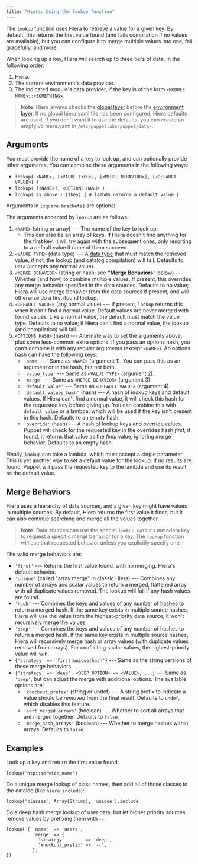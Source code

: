 ```yaml
---
title: "Hiera: Using the lookup function"
---
```



[global layer]: ./hiera_layers.html#the-global-layer
[environment layer]: ./hiera_layers.html#the-environment-layer



The `lookup` function uses Hiera to retrieve a value for a given key. By default,
this returns the first value found (and fails compilation if no values are
available), but you can configure it to merge multiple values into one, fail
gracefully, and more.

When looking up a key, Hiera will search up to three tiers of data, in the
following order:

1. Hiera.
2. The current environment's data provider.
3. The indicated module's data provider, if the key is of the form
   `<MODULE NAME>::<SOMETHING>`.


>**Note**: Hiera always checks the [global layer][] before the [environment layer][]. If no global hiera.yaml file has been configured, Hiera defaults are used. If you don't want it to use the defaults, you can create an empty v5 hiera.yaml in `/etc/puppetlabs/puppet/data/`.


## Arguments

You must provide the name of a key to look up, and can optionally provide other
arguments. You can combine these arguments in the following ways:

* `lookup( <NAME>, [<VALUE TYPE>], [<MERGE BEHAVIOR>], [<DEFAULT VALUE>] )`
* `lookup( [<NAME>], <OPTIONS HASH> )`
* `lookup( as above ) |$key| { # lambda returns a default value }`

Arguments in `[square brackets]` are optional.

The arguments accepted by `lookup` are as follows:

1. `<NAME>` (string or array) --- The name of the key to look up.
    * This can also be an array of keys. If Hiera doesn't find anything for the
    first key, it will try again with the subsequent ones, only resorting to a
    default value if none of them succeed.
2. `<VALUE TYPE>` (data type) --- A
[data type](./lang_data_type.html)
that must match the retrieved value; if not, the lookup (and catalog
compilation) will fail. Defaults to `Data` (accepts any normal value).
3. `<MERGE BEHAVIOR>` (string or hash; see **"Merge Behaviors"** below) ---
Whether (and how) to combine multiple values. If present, this overrides any
merge behavior specified in the data sources. Defaults to no value; Hiera will
use merge behavior from the data sources if present, and will otherwise do a
first-found lookup.
4. `<DEFAULT VALUE>` (any normal value) --- If present, `lookup` returns this
when it can't find a normal value. Default values are never merged with found
values. Like a normal value, the default must match the value type. Defaults to
no value; if Hiera can't find a normal value, the lookup (and compilation) will
fail.
5. `<OPTIONS HASH>` (hash) --- Alternate way to set the arguments above, plus
some less-common extra options. If you pass an options hash, you can't combine
it with any regular arguments (except `<NAME>`). An options hash can have the
following keys:
    * `'name'` --- Same as `<NAME>` (argument 1). You can pass this as an
    argument or in the hash, but not both.
    * `'value_type'` --- Same as `<VALUE TYPE>` (argument 2).
    * `'merge'` --- Same as `<MERGE BEHAVIOR>` (argument 3).
    * `'default_value'` --- Same as `<DEFAULT VALUE>` (argument 4).
    * `'default_values_hash'` (hash) --- A hash of lookup keys and default
    values. If Hiera can't find a normal value, it will check this hash for the
    requested key before giving up. You can combine this with `default_value` or
    a lambda, which will be used if the key isn't present in this hash. Defaults
    to an empty hash.
    * `'override'` (hash) --- A hash of lookup keys and override values. Puppet
    will check for the requested key in the overrides hash _first;_ if found, it
    returns that value as the _final_ value, ignoring merge behavior. Defaults
    to an empty hash.

Finally, `lookup` can take a lambda, which must accept a single parameter.
This is yet another way to set a default value for the lookup; if no results are
found, Puppet will pass the requested key to the lambda and use its result as
the default value.

## Merge Behaviors

Hiera uses a hierarchy of data sources, and a given key might have
values in multiple sources. By default, Hiera returns the first value it finds,
but it can also continue searching and merge all the values together.

> **Note:** Data sources can use the special `lookup_options` metadata key to
request a specific merge behavior for a key. The `lookup` function will use that
requested behavior unless you explicitly specify one.

The valid merge behaviors are:

* `'first'` --- Returns the first value found, with no merging. Hiera's
default behavior.
* `'unique'` (called "array merge" in classic Hiera) --- Combines any number of
arrays and scalar values to return a merged, flattened array with all duplicate
values removed. The lookup will fail if any hash values are found.
* `'hash'` --- Combines the keys and values of any number of hashes to return a
merged hash. If the same key exists in multiple source hashes, Hiera will use
the value from the highest-priority data source; it won't recursively merge the
values.
* `'deep'` --- Combines the keys and values of any number of hashes to return a
merged hash. If the same key exists in multiple source hashes, Hiera will
recursively merge hash or array values (with duplicate values removed from
arrays). For conflicting scalar values, the highest-priority value will win.
* `{'strategy' => 'first|unique|hash'}` --- Same as the string versions of these
merge behaviors.
* `{'strategy' => 'deep', <DEEP OPTION> => <VALUE>, ...}` --- Same as `'deep'`,
but can adjust the merge with additional options. The available options are:
    * `'knockout_prefix'` (string or undef) --- A string prefix to indicate a
    value should be _removed_ from the final result. Defaults to `undef`, which
    disables this feature.
    * `'sort_merged_arrays'` (boolean) --- Whether to sort all arrays that are
    merged together. Defaults to `false`.
    * `'merge_hash_arrays'` (boolean) --- Whether to merge hashes within arrays.
    Defaults to `false`.

## Examples

Look up a key and return the first value found:

    lookup('ntp::service_name')

Do a unique merge lookup of class names, then add all of those classes to the
catalog (like `hiera_include`):

    lookup('classes', Array[String], 'unique').include

Do a deep hash merge lookup of user data, but let higher priority sources
remove values by prefixing them with `--`:

    lookup( { 'name'  => 'users',
              'merge' => {
                'strategy'        => 'deep',
                'knockout_prefix' => '--',
              },
    })
